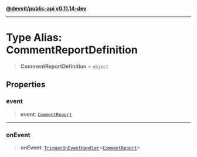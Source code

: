 [**@devvit/public-api v0.11.14-dev**](../README.md)

---

# Type Alias: CommentReportDefinition

> **CommentReportDefinition** = `object`

## Properties

<a id="event"></a>

### event

> **event**: [`CommentReport`](CommentReport.md)

---

<a id="onevent"></a>

### onEvent

> **onEvent**: [`TriggerOnEventHandler`](TriggerOnEventHandler.md)\<[`CommentReport`](../@devvit/namespaces/EventTypes/interfaces/CommentReport.md)\>
